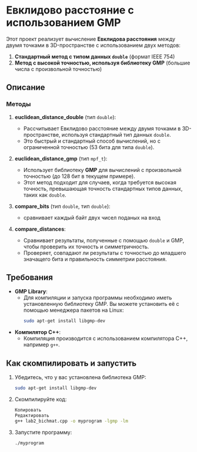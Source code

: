 # Евклидово расстояние с использованием GMP

Этот проект реализует вычисление **Евклидова расстояния** между двумя точками в 3D-пространстве с использованием двух методов:
1. **Стандартный метод с типом данных `double`** (формат IEEE 754)
2. **Метод с высокой точностью, используя библиотеку GMP** (большие числа с произвольной точностью)

## Описание

### Методы

1. **euclidean_distance_double** (тип `double`):
   - Рассчитывает Евклидово расстояние между двумя точками в 3D-пространстве, используя стандартный тип данных `double`.
   - Это быстрый и стандартный способ вычислений, но с ограниченной точностью (53 бита для типа `double`).

2. **euclidean_distance_gmp** (тип `mpf_t`):
   - Использует библиотеку **GMP** для вычислений с произвольной точностью (до 128 бит в текущем примере).
   - Этот метод подходит для случаев, когда требуется высокая точность, превышающая точность стандартных типов данных, таких как `double`.

3. **compare_bits** (тип `double`, тип `double`):
    - сравнивает каждый байт двух чисел поданых на вход

4. **compare_distances**:
   - Сравнивает результаты, полученные с помощью `double` и GMP, чтобы проверить их точность и симметричность.
   - Проверяет, совпадают ли результаты с точностью до младшего значащего бита и правильность симметрии расстояния.

## Требования

- **GMP Library**:
  - Для компиляции и запуска программы необходимо иметь установленную библиотеку GMP. Вы можете установить её с помощью менеджера пакетов на Linux:
    ```bash
    sudo apt-get install libgmp-dev
    ```
- **Компилятор C++**:
  - Компиляция производится с использованием компилятора C++, например `g++`.

## Как скомпилировать и запустить

1. Убедитесь, что у вас установлена библиотека GMP:
   ```bash
   sudo apt-get install libgmp-dev
   ```


2. Скомпилируйте код:

    ```bash
    Копировать
    Редактировать
    g++ lab2_bichmat.cpp -o myprogram -lgmp -lm
    ```


3. Запустите программу:

    ```bash
    ./myprogram
    ```